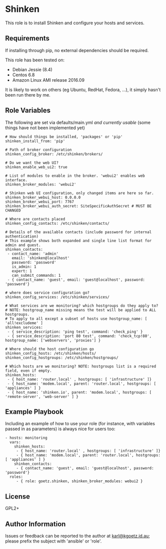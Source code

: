 Shinken
=======

This role is to install Shinken and configure your hosts and services.

Requirements
------------

If installing through pip, no external dependencies should be required.

This role has been tested on:
- Debian Jessie (8.4)
- Centos 6.8
- Amazon Linux AMI release 2016.09

It is likely to work on others (eg Ubuntu, RedHat, Fedora, ...), it simply hasn't been run there by me.

Role Variables
--------------

The following are set via defaults/main.yml *and currently usable* (some things
have not been implemented yet)


    # How should things be installed, 'packages' or 'pip'
    shinken_install_from: 'pip'

    # Path of broker configuration
    shinken_config_broker: /etc/shinken/brokers/

    # Do we want the web UI?
    shinken_enable_web_ui2: true

    # List of modules to enable in the broker. 'webui2' enables web interface.
    shinken_broker_modules: 'webui2'

    # Shinken web UI configuration, only changed items are here so far.
    shinken_broker_webui_host: 0.0.0.0
    shinken_broker_webui_port: 7767
    shinken_broker_webui_auth_secret: SiteSpecificAuthSecret # MUST BE CHANGED

    # Where are contacts placed
    shinken_config_contacts: /etc/shinken/contacts/

    # Details of the available contacts (include password for internal authentication)
    # This example shows both expanded and single line list format for admin and guest.
    shinken_contacts:
     - contact_name: 'admin'
       email: 'shinken@localhost'
       password: 'password'
       is_admin: 1
       expert: 1
       can_submit_commands: 1
     - { contact_name: 'guest', email: 'guest@localhost', password: 'password'}

    # where does service configuration go?
    shinken_config_services: /etc/shinken/services/

    # What services are we monitoring? which hostgroups do they apply to?
    # NOTE: hostgroup_name missing means the test will be applied to ALL hostgroups.
    # To apply to all except a subset of hosts use hostgroup_name: [ 'all!excludeme' ]
    shinken_services:
     - { service_description: 'ping test', command: 'check_ping' }
     - { service_description: 'port 80 test', command: 'check_tcp!80', hostgroup_name: ['webservers', 'proxies'] }

    # Where should the host configuration go
    shinken_config_hosts: /etc/shinken/hosts/
    shinken_config_hostgroups: /etc/shinken/hostgroups/

    # Which hosts are we monitoring? NOTE: hostgroups list is a required field, even if empty.
    shinken_hosts:
     - { host_name: 'router.local' , hostgroups: [ 'infrastructure' ]}
     - { host_name: 'modem.local', parent: 'router.local', hostgroups: [ 'appliances' ] }
     - { host_name: 'shinken.io', parent: 'modem.local', hostgroups: [ 'remote-server', 'web-server' ] }



Example Playbook
----------------

Including an example of how to use your role (for instance, with variables passed in as parameters) is always nice for users too:

    - hosts: monitoring
      vars:
        shinken_hosts:
         - { host_name: 'router.local' , hostgroups: [ 'infrastructure' ]}
         - { host_name: 'modem.local', parent: 'router.local', hostgroups: [ 'appliances' ] }
        shinken_contacts:
         - { contact_name: 'guest', email: 'guest@localhost', password: 'password'}
      roles:
         - { role: goetz.shinken, shinken_broker_modules: webui2 }

License
-------

GPL2+

Author Information
------------------

Issues or feedback can be reported to the author at karl@kgoetz.id.au; please
prefix the subject with 'ansible' or 'role'.

